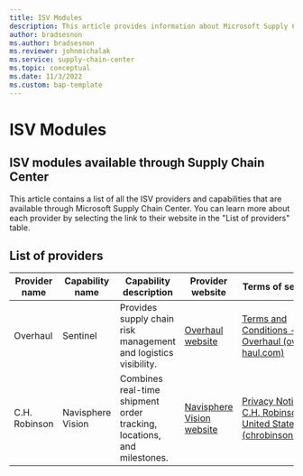```yaml
---
title: ISV Modules
description: This article provides information about Microsoft Supply Chain Center's ISV modules.
author: bradsesnon
ms.author: bradsesnon
ms.reviewer: johnmichalak
ms.service: supply-chain-center
ms.topic: conceptual
ms.date: 11/3/2022
ms.custom: bap-template
---
```


# ISV Modules

## ISV modules available through Supply Chain Center

This article contains a list of all the ISV providers and capabilities that are available through Microsoft Supply Chain Center. You can learn more about each provider by selecting the link to their website in the "List of providers" table.

## List of providers

| **Provider name** | **Capability name** | **Capability description** | **Provider website** | **Terms of service** | **Obtain a license** |
| ------------------|---------------------|----------------------------|----------------------|----------------------|----------------------|
| Overhaul | Sentinel | Provides supply chain risk management and logistics visibility. | [Overhaul website](https://over-haul.com/) | [Terms and Conditions - Overhaul (over-haul.com)](https://over-haul.com/terms-and-conditions/) | [Contact Overhaul to obtain a license](https://over-haul.com/overhaul-microsoft-supply-chain-center/) |
| C.H. Robinson | Navisphere Vision | Combines real-time shipment order tracking, locations, and milestones. | [Navisphere Vision website](https://www.chrobinson.com/en-us/technology/shipper-technology/navisphere/navisphere-vision/) | [Privacy Notice — C.H. Robinson — United States (chrobinson.com)](https://www.chrobinson.com/en-us/privacy-notice/) | [Contact C.H. Robinson to obtain a license](https://www.chrobinson.com/en-in/technology/shipper-technology/navisphere/). |
